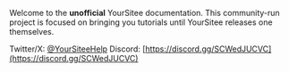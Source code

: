 Welcome to the **unofficial** YourSitee documentation. This community-run project is focused on bringing you tutorials until YourSitee releases one themselves.

Twitter/X: [@YourSiteeHelp](https://x.com/YourSiteeHelp)
Discord: [https://discord.gg/SCWedJUCVC](https://discord.gg/SCWedJUCVC)
